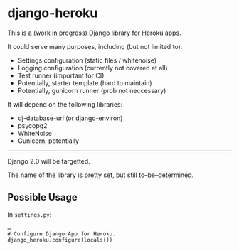 # django-heroku

This is a (work in progress) Django library for Heroku apps.

It could serve many purposes, including (but not limited to):

- Settings configuration (static files / whitenoise)
- Logging configuration (currently not covered at all)
- Test runner (important for CI)
- Potentially, starter template (hard to maintain)
- Potentially, gunicorn runner (prob not neccessary)

It will depend on the following libraries:

- dj-database-url (or django-environ)
- psycopg2
- WhiteNoise
- Gunicorn, potentially

----------------------------

Django 2.0 will be targetted.


The name of the library is pretty set, but still to–be–determined.


Possible Usage
--------------

In `settings.py`:

    …
    # Configure Django App for Heroku.
    django_heroku.configure(locals())